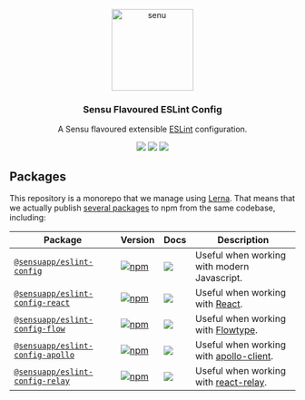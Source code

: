 <p align="center">
  <a href="https://www.sensu.io/">
    <img alt="senu" src="https://raw.github.com/sensu/sensu/master/sensu-logo.png" width="144">
  </a>
</p>

<h3 align="center">
  Sensu Flavoured ESLint Config
</h3>

<p align="center">
  A Sensu flavoured extensible <a href="https://eslint.org/">ESLint</a> configuration.
</p>

<p align="center">
  <a href="https://www.npmjs.com/package/@sensuapp/eslint-config"><img src="https://img.shields.io/npm/v/@sensuapp/eslint-config.svg?style=flat-square"></a>
  <a href="https://github.com/sensu/eslint-config/blob/master/LICENSE"><img src="http://img.shields.io/npm/l/@sensuapp/eslint-config.svg?style=flat-square"></a>
  <a href="https://travis-ci.org/sensu/eslint-config"><img src="https://img.shields.io/travis/sensu/eslint-config/master.svg?style=flat-square"></a>
</p>

## Packages

This repository is a monorepo that we manage using [Lerna](https://github.com/lerna/lerna). That means that we actually publish [several packages](/packages) to npm from the same codebase, including:

| Package | Version | Docs | Description |
| --- | --- | --- | --- |
| [`@sensuapp/eslint-config`](/packages/eslint-config) | [![npm](https://img.shields.io/npm/v/@sensuapp/eslint-config.svg?style=flat-square)](https://www.npmjs.com/package/@sensuapp/eslint-config) | [![](https://img.shields.io/badge/docs-readme-orange.svg?style=flat-square)](/packages/@sensuapp/eslint-config/#readme) | Useful when working with modern Javascript. |
| [`@sensuapp/eslint-config-react`](/packages/eslint-config-react) | [![npm](https://img.shields.io/npm/v/@sensuapp/eslint-config-react.svg?style=flat-square)](https://www.npmjs.com/package/@sensuapp/eslint-config-react) | [![](https://img.shields.io/badge/docs-readme-orange.svg?style=flat-square)](/packages/eslint-config-react/#readme) | Useful when working with [React](https://reactjs.org). |
| [`@sensuapp/eslint-config-flow`](/packages/eslint-config-flow) | [![npm](https://img.shields.io/npm/v/@sesuapp/eslint-config-flow.svg?style=flat-square)](https://www.npmjs.com/package/@sensuapp/eslint-config-flow) | [![](https://img.shields.io/badge/docs-readme-orange.svg?style=flat-square)](/packages/eslint-config-flow/#readme) | Useful when working with [Flowtype](https://flow.org). |
| [`@sensuapp/eslint-config-apollo`](/packages/eslint-config-apollo) | [![npm](https://img.shields.io/npm/v/@sensuapp/eslint-config-apollo.svg?style=flat-square)](https://www.npmjs.com/package/@sensuapp/eslint-config-apollo) | [![](https://img.shields.io/badge/docs-readme-orange.svg?style=flat-square)](/packages/eslint-config-apollo/#readme) | Useful when working with [apollo-client](https://github.com/apollographql/apollo-client). |
| [`@sensuapp/eslint-config-relay`](/packages/eslint-config-relay) | [![npm](https://img.shields.io/npm/v/@sensuapp/eslint-config-relay.svg?style=flat-square)](https://www.npmjs.com/package/@sensuapp/eslint-config-relay) | [![](https://img.shields.io/badge/docs-readme-orange.svg?style=flat-square)](/packages/eslint-config-relay/#readme) | Useful when working with [react-relay](https://https://facebook.github.io/relay). |
